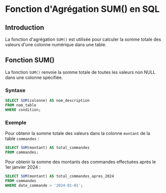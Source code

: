 # Fonction d'Agrégation SUM() en SQL

## Introduction

La fonction d'agrégation `SUM()` est utilisée pour calculer la somme totale des valeurs d'une colonne numérique dans une table.

## Fonction SUM()

La fonction `SUM()` renvoie la somme totale de toutes les valeurs non NULL dans une colonne spécifiée.

### Syntaxe

```sql
SELECT SUM(colonne) AS nom_description
FROM nom_table
WHERE condition;
```

### Exemple

Pour obtenir la somme totale des valeurs dans la colonne `montant` de la table `commandes` :

```sql
SELECT SUM(montant) AS total_commandes
FROM commandes;
```

Pour obtenir la somme des montants des commandes effectuées après le 1er janvier 2024 :

```sql
SELECT SUM(montant) AS total_commandes_apres_2024
FROM commandes
WHERE date_commande > '2024-01-01';
```